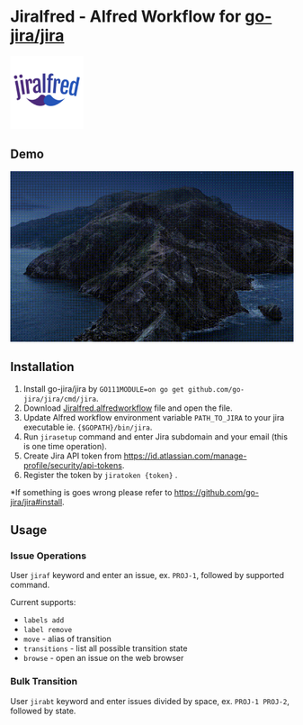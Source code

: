 # Jiralfred - Alfred Workflow for [go-jira/jira](https://github.com/go-jira/jira)

<img src="./icon.png" alt="logo" width="130"/>

## Demo

![demo](./jialfred.gif)

## Installation

1. Install go-jira/jira by `GO111MODULE=on go get github.com/go-jira/jira/cmd/jira`.
2. Download [Jiralfred.alfredworkflow](Jiralfred.alfredworkflow) file and open the file.
3. Update Alfred workflow environment variable `PATH_TO_JIRA` to your jira executable ie. `{$GOPATH}/bin/jira`.
4. Run `jirasetup` command and enter Jira subdomain and your email (this is one time operation).
5. Create Jira API token from https://id.atlassian.com/manage-profile/security/api-tokens.
6. Register the token by `jiratoken {token}` .

*If something is goes wrong please refer to https://github.com/go-jira/jira#install.

## Usage

### Issue Operations

User `jiraf` keyword and enter an issue, ex. `PROJ-1`, followed by supported command.

Current supports:

* `labels add`
* `label remove`
* `move` - alias of transition
* `transitions` - list all possible transition state
* `browse` - open an issue on the web browser

### Bulk Transition

User `jirabt` keyword and enter issues divided by space, ex. `PROJ-1 PROJ-2`, followed by state.
